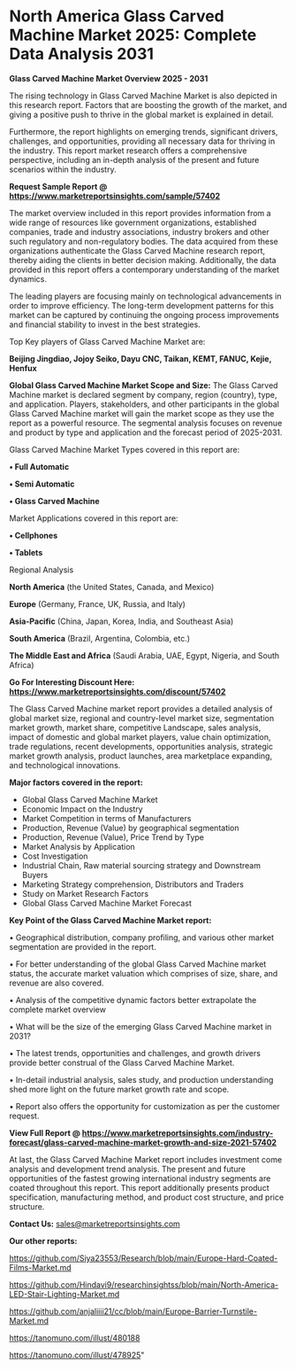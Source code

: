 # North America Glass Carved Machine Market 2025: Complete Data Analysis 2031

<Strong> Glass Carved Machine Market Overview 2025 - 2031</strong>

The rising technology in Glass Carved Machine Market is also depicted in this research report. Factors that are boosting the growth of the market, and giving a positive push to thrive in the global market is explained in detail.

Furthermore, the report highlights on emerging trends, significant drivers, challenges, and opportunities, providing all necessary data for thriving in the industry. This report market research offers a comprehensive perspective, including an in-depth analysis of the present and future scenarios within the industry.

<strong>Request Sample Report @ <a href=https://www.marketreportsinsights.com/sample/57402>https://www.marketreportsinsights.com/sample/57402</a></strong>

The market overview included in this report provides information from a wide range of resources like government organizations, established companies, trade and industry associations, industry brokers and other such regulatory and non-regulatory bodies. The data acquired from these organizations authenticate the Glass Carved Machine research report, thereby aiding the clients in better decision making. Additionally, the data provided in this report offers a contemporary understanding of the market dynamics.

The leading players are focusing mainly on technological advancements in order to improve efficiency. The long-term development patterns for this market can be captured by continuing the ongoing process improvements and financial stability to invest in the best strategies.

Top Key players of Glass Carved Machine Market are:

<strong>Beijing Jingdiao, Jojoy Seiko, Dayu CNC, Taikan, KEMT, FANUC, Kejie, Henfux</strong>

<strong><b>Global Glass Carved Machine Market Scope and Size:</b></strong>
The Glass Carved Machine market is declared segment by company, region (country), type, and application. Players, stakeholders, and other participants in the global Glass Carved Machine market will gain the market scope as they use the report as a powerful resource. The segmental analysis focuses on revenue and product by type and application and the forecast period of 2025-2031.

Glass Carved Machine Market Types covered in this report are:

<strong>• Full Automatic

• Semi Automatic

• Glass Carved Machine</strong>

Market Applications covered in this report are:

<strong>• Cellphones

• Tablets</strong> 

Regional Analysis

<strong>North America</strong> (the United States, Canada, and Mexico)

<strong>Europe</strong> (Germany, France, UK, Russia, and Italy)

<strong>Asia-Pacific</strong> (China, Japan, Korea, India, and Southeast Asia)

<strong>South America</strong> (Brazil, Argentina, Colombia, etc.)

<strong>The Middle East and Africa</strong> (Saudi Arabia, UAE, Egypt, Nigeria, and South Africa)

<strong>Go For Interesting Discount Here: <a href=https://www.marketreportsinsights.com/discount/57402>https://www.marketreportsinsights.com/discount/57402</a></strong>

The Glass Carved Machine market report provides a detailed analysis of global market size, regional and country-level market size, segmentation market growth, market share, competitive Landscape, sales analysis, impact of domestic and global market players, value chain optimization, trade regulations, recent developments, opportunities analysis, strategic market growth analysis, product launches, area marketplace expanding, and technological innovations.

<strong><b>Major factors covered in the report:</b></strong>
<ul>
  <li>Global Glass Carved Machine Market </li>
  <li>Economic Impact on the Industry</li>
  <li>Market Competition in terms of Manufacturers</li>
  <li>Production, Revenue (Value) by geographical segmentation</li>
  <li>Production, Revenue (Value), Price Trend by Type</li>
  <li>Market Analysis by Application</li>
  <li>Cost Investigation</li>
  <li>Industrial Chain, Raw material sourcing strategy and Downstream Buyers</li>
  <li>Marketing Strategy comprehension, Distributors and Traders</li>
  <li>Study on Market Research Factors</li>
  <li>Global Glass Carved Machine Market Forecast</li>
</ul>

<strong><b>Key Point of the Glass Carved Machine Market report:</b></strong>

• Geographical distribution, company profiling, and various other market segmentation are provided in the report.

• For better understanding of the global Glass Carved Machine market status, the accurate market valuation which comprises of size, share, and revenue are also covered.

• Analysis of the competitive dynamic factors better extrapolate the complete market overview

• What will be the size of the emerging Glass Carved Machine market in 2031?

• The latest trends, opportunities and challenges, and growth drivers provide better construal of the Glass Carved Machine Market.

• In-detail industrial analysis, sales study, and production understanding shed more light on the future market growth rate and scope.

• Report also offers the opportunity for customization as per the customer request.

<strong><b>View Full Report @ <a href=https://www.marketreportsinsights.com/industry-forecast/glass-carved-machine-market-growth-and-size-2021-57402>https://www.marketreportsinsights.com/industry-forecast/glass-carved-machine-market-growth-and-size-2021-57402</a></b></strong>


At last, the Glass Carved Machine Market report includes investment come analysis and development trend analysis. The present and future opportunities of the fastest growing international industry segments are coated throughout this report. This report additionally presents product specification, manufacturing method, and product cost structure, and price structure.

<strong>Contact Us:</strong>
sales@marketreportsinsights.com

<strong>Our other reports:</strong>

<a href=https://github.com/Siya23553/Research/blob/main/Europe-Hard-Coated-Films-Market.md>https://github.com/Siya23553/Research/blob/main/Europe-Hard-Coated-Films-Market.md</a>

<a href=https://github.com/Hindavi9/researchinsightss/blob/main/North-America-LED-Stair-Lighting-Market.md>https://github.com/Hindavi9/researchinsightss/blob/main/North-America-LED-Stair-Lighting-Market.md</a>

<a href=https://github.com/anjaliiii21/cc/blob/main/Europe-Barrier-Turnstile-Market.md>https://github.com/anjaliiii21/cc/blob/main/Europe-Barrier-Turnstile-Market.md</a>

<a href=https://tanomuno.com/illust/480188>https://tanomuno.com/illust/480188</a>

<a href=https://tanomuno.com/illust/478925>https://tanomuno.com/illust/478925</a>"
